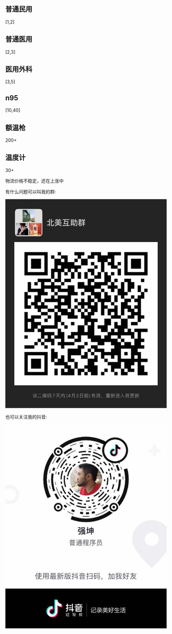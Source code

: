 ## 普通民用

[1,2]

## 普通医用

[2,3]

## 医用外科

[3,5]

## n95

[10,40]

## 额温枪

200+

## 温度计

30+

物流价格不稳定，还在上涨中

有什么问题可以叫我的群:

![群](/image/81585231946_.pic.jpg)

也可以关注我的抖音:

![抖音](/image/101585232199_.pic.jpg)

